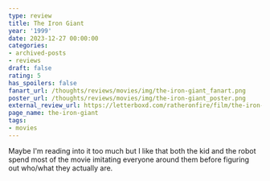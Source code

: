 ```yaml
---
type: review
title: The Iron Giant
year: '1999'
date: 2023-12-27 00:00:00
categories:
- archived-posts
- reviews
draft: false
rating: 5
has_spoilers: false
fanart_url: /thoughts/reviews/movies/img/the-iron-giant_fanart.png
poster_url: /thoughts/reviews/movies/img/the-iron-giant_poster.png
external_review_url: https://letterboxd.com/ratheronfire/film/the-iron-giant/
page_name: the-iron-giant
tags:
- movies
---
```


Maybe I'm reading into it too much but I like that both the kid and the robot spend most of the movie imitating everyone around them before figuring out who/what they actually are.

